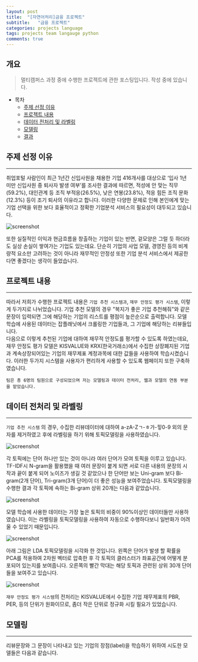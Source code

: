```yaml
---
layout: post
title:  "[자연어처리]금융 프로젝트"
subtitle:   "금융 프로젝트"
categories: projects language
tags: projects team langauge python
comments: true
---
```


## 개요
>멀티캠퍼스 과정 중에 수행한 프로젝트에 관한 포스팅입니다. 작성 중에 있습니다. 

- 목차  
	- [주제 선정 이유](#주제-선정-이유)
	- [프로젝트 내용](#프로젝트-내용) 
	- [데이터 전처리 및 라벨링](#데이터-전처리-및-라벨링)
	- [모델링](#모델링)
	- [결과](#결과)

## 주제 선정 이유
---

취업포털 사람인이 최근 1년간 신입사원을 채용한 기업 416개사를 대상으로 ‘입사 1년 미만 신입사원 중 퇴사자 발생 여부’를 조사한 결과에 따르면, 적성에 안 맞는 직무(59.2%), 대인관계 등 조직 부적응(26.5%), 낮은 연봉(23.8%), 적응 힘든 조직 문화(12.3%) 등이 조기 퇴사의 이유라고 합니다. 이러한 다양한 문제로 인해 본인에게 맞는 기업 선택을 위한 보다 효율적이고 정확한 기업분석 서비스의 필요성이 대두되고 있습니다.  

![screenshot](https://leesohyang.github.io/assets/img/post_img/pre0.png)

또한 실질적인 이익과 현금흐름을 창출하는 기업이 있는 반면, 겉모양은 그럴 듯 하더라도 실상 손실이 쌓여가는 기업도 있는데요. 단순히 기업의 사업 모델, 경영진 등의 비계량적 요소만 고려하는 것이 아니라 재무적인 안정성 또한 기업 분석 서비스에서 제공한다면 좋겠다는 생각이 들었습니다.  
 
## 프로젝트 내용 
---

따라서 저희가 수행한 프로젝트 내용은 `기업 추천 시스템과`, `재무 안정도 평가 시스템`, 이렇게 두가지로 나뉘었습니다.
기업 추천 모델의 경우 "복지가 좋은 기업 추천해줘"와 같은 문장이 입력되면 그에 해당하는 기업의 리스트를 평점이 높은순으로 출력합니다. 모델 학습에 사용된 데이터는 잡플래닛에서 크롤링한 기업들과, 그 기업에 해당하는 리뷰들입니다.  
다음으로 이렇게 추천된 기업에 대하여 재무적 안정도를 평가할 수 있도록 하였는데요, 재무 안정도 평가 모델은 KISVALUE와 KRX(한국거래소)에서 수집한 상장폐지된 기업과 계속상장되어있는 기업의 재무제표 계정과목에 대한 값들을 사용하여 학습시켰습니다. 
이러한 두가지 시스템을 사용자가 편리하게 사용할 수 있도록 웹페이지 또한 구축하였습니다.

`팀은 총 6명의 팀원으로 구성되었으며 저는 모델링과 데이터 전처리, 웹과 모델의 연동 부분을 맡았습니다.`

## 데이터 전처리 및 라벨링 
---
`기업 추천 시스템` 의 경우, 수집한 리뷰데이터에 대하여 a-zA-Zㄱ-ㅎ가-힣0-9 외의 문자를 제거하였고 후에 라벨링을 하기 위해 토픽모델링을 사용하였습니다. 

![screenshot](https://leesohyang.github.io/assets/img/post_img/pre1.png)

각 토픽에는 단어 하나만 있는 것이 아니라 여러 단어가 모여 토픽을 이루고 있습니다.
TF-IDF시 N-gram을 활용했을 때 여러 문장이 붙게 되면 서로 다른 내용의 문장의 시작과 끝이 붙게 되어 노이즈가 생길 것 같았으나 한 단어만 보는 Uni-gram 보다 Bi-gram(2개 단어), Tri-gram(3개 단어)이 더 좋은 성능을 보여주었습니다. 토픽모델링을 수행한 결과 각 토픽에 속하는 Bi-gram 상위 20개는 다음과 같았습니다. 

![screenshot](https://leesohyang.github.io/assets/img/post_img/pre2.PNG)

모델 학습에 사용한 데이터는 가장 높은 토픽의 비중이 90%이상인 데이터들만 사용하였습니다. 이는 라벨링을 토픽모델링을 사용하여 자동으로 수행하다보니 일반화가 어려울 수 있었기 때문입니다. 

![screenshot](https://leesohyang.github.io/assets/img/post_img/pre3.PNG)

아래 그림은 LDA 토픽모델링을 시각화 한 것입니다. 왼쪽은 단어가 발생 할 확률을 PCA를 적용하여 2차원 벡터로 압축한 후 각 토픽의 클러스터가 좌표공간에 어떻게 분포되어 있는지를 보여줍니다.
오른쪽의 빨간 막대는 해당 토픽과 관련된 상위 30개 단어들을 보여주고 있습니다.

![screenshot](https://leesohyang.github.io/assets/img/post_img/pre4.png)


`재무 안정도 평가 시스템`의 전처리는 KISVALUE에서 수집한 기업 재무제표의 PBR, PER, 등의 단위가 원화이므로, 좀더 작은 단위로 정규화 시킬 필요가 있었습니다.  

## 모델링
---

리뷰문장와 그 문장이 나타내고 있는 기업의 장점(label)을 학습하기 위하여 시도한 모델들은 다음과 같습니다. 